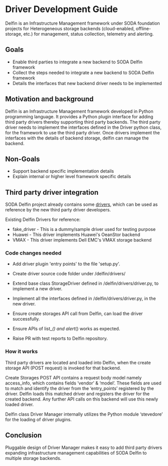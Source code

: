 # Driver Development Guide


Delfin is an Infrastructure Management framework under SODA foundation projects for Heterogeneous storage backends (cloud-enabled, offline-storage, etc.) for management, status collection, telemetry and alerting.

## Goals

  - Enable third parties to integrate a new backend to SODA Delfin framework
  - Collect the steps needed to integrate a new backend to SODA Delfin framework
  - Details the interfaces that new backend driver needs to be implemented

## Motivation and background

Delfin is an Infrastructure Management framework developed in Python programming language. It provides a Python plugin interface for adding third party drivers thereby supporting third party backends. The third party driver needs to implement the interfaces defined in the Driver python class, for the framework to use the third party driver. Once drivers implement the interfaces with the details of backend storage, delfin can manage the backend.

## Non-Goals

  - Support backend specific implementation details 
  - Explain internal or higher level framework specific details

## Third party driver integration

SODA Delfin project already contains some [drivers](https://github.com/sodafoundation/delfin/tree/master/delfin/drivers), which can be used as reference by the new third party driver developers.

Existing Delfin Drivers for reference:
  - fake_driver - This is a dummy/sample driver used for testing purpose
  - Huawei - This driver implements Huawei's OeanStor backend
  - VMAX - This driver implements Dell EMC's VMAX storage backend

### Code changes needed

* Add driver plugin 'entry points' to the file 'setup.py'.

* Create driver source code folder under <delfin path>/delfin/drivers/

* Extend base class StorageDriver defined in <delfin path>/delfin/drivers/driver.py, to implement a new driver.

* Implement all the interfaces defined in <delfin path>/delfin/drivers/driver.py, in the new driver.

* Ensure create storages API call from Delfin, can load the driver successfully.

* Ensure APIs of list_*() and alert*() works as expected.

* Raise PR with test reports to Delfin repository.

### How it works

Third party drivers are located and loaded into Delfin, when the create storage API (POST request) is invoked for that backend.

Create Storages POST API contains a request body model namely access_info, which contains fields ‘vendor’ & ‘model’. These fields are used to match and identify the driver from the ‘entry_points’ registered by the driver. Delfin loads this matched driver and registers the driver for the created backend. Any further API calls on this backend will use this newly loaded driver.

Delfin class Driver Manager internally utilizes the Python module ‘stevedore’ for the loading of driver plugins.

## Conclusion

Pluggable design of Driver Manager makes it easy to add third party drivers expanding infrastructure management capabilities of SODA Delfin to multiple storage backends.


